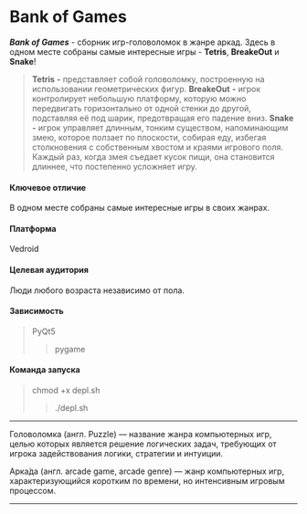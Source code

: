 # Bank of Games

___Bank of Games___ - сборник игр-головоломок в жанре аркад. Здесь в одном месте собраны самые интересные игры - __Tetris__, __BreakeOut__ и __Snake__!

>__Tetris__ __-__ представляет собой головоломку, построенную на использовании геометрических фигур. 
>__BreakeOut__ __-__ игрок контролирует небольшую платформу, которую можно передвигать горизонтально от одной стенки до другой, подставляя её под шарик, предотвращая его падение вниз.
>__Snake__ __-__ игрок управляет длинным, тонким существом, напоминающим змею, которое ползает по плоскости, собирая еду, избегая столкновения с собственным хвостом и краями игрового поля.
Каждый раз, когда змея съедает кусок пищи, она становится длиннее, что постепенно усложняет игру.

####	Ключевое отличие

В одном месте собраны самые интересные игры в своих жанрах. 

####	Платформа

Vedroid

####	Целевая аудитория

Люди любого возраста независимо от пола.

####    Зависимость

>PyQt5
>>pygame

####    Команда запуска

>chmod +x depl.sh
>>./depl.sh

***
Головоломка (англ. Puzzle) — название жанра компьютерных игр, целью которых является решение логических задач, требующих от игрока задействования логики, стратегии и интуиции.

Арка́да (англ. arcade game, arcade genre) — жанр компьютерных игр, характеризующийся коротким по времени, но интенсивным игровым процессом.
***
